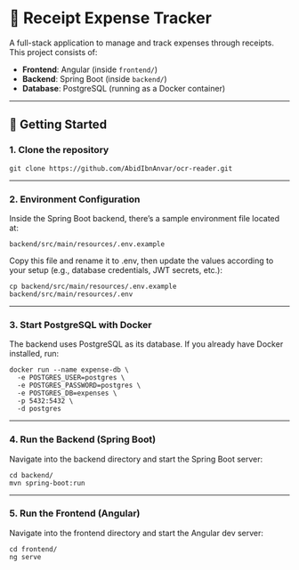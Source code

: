 # 📑 Receipt Expense Tracker

A full-stack application to manage and track expenses through receipts.  
This project consists of:

- **Frontend**: Angular (inside `frontend/`)
- **Backend**: Spring Boot (inside `backend/`)
- **Database**: PostgreSQL (running as a Docker container)

---

## 🚀 Getting Started

### 1. Clone the repository

```
git clone https://github.com/AbidIbnAnvar/ocr-reader.git
```
---

### 2. Environment Configuration
Inside the Spring Boot backend, there’s a sample environment file located at:
```
backend/src/main/resources/.env.example
```
Copy this file and rename it to .env, then update the values according to your setup (e.g., database credentials, JWT secrets, etc.):
```
cp backend/src/main/resources/.env.example backend/src/main/resources/.env
```
---

### 3. Start PostgreSQL with Docker

The backend uses PostgreSQL as its database.
If you already have Docker installed, run:

```
docker run --name expense-db \
  -e POSTGRES_USER=postgres \
  -e POSTGRES_PASSWORD=postgres \
  -e POSTGRES_DB=expenses \
  -p 5432:5432 \
  -d postgres
```
---

### 4. Run the Backend (Spring Boot)

Navigate into the backend directory and start the Spring Boot server:
```
cd backend/
mvn spring-boot:run
```
---

### 5. Run the Frontend (Angular)

Navigate into the frontend directory and start the Angular dev server:
```
cd frontend/
ng serve
```

